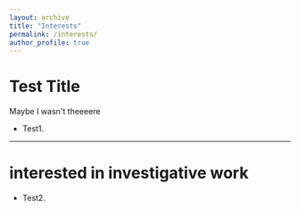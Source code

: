 ```yaml
---
layout: archive
title: "Interests"
permalink: /interests/
author_profile: true
---
```


Test  Title
======
Maybe I wasn't theeeere
* Test1.

------


interested in investigative work
======

* Test2.
